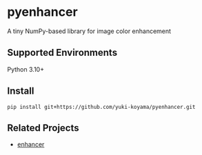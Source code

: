 # pyenhancer

A tiny NumPy-based library for image color enhancement

## Supported Environments

Python 3.10+

## Install

```
pip install git+https://github.com/yuki-koyama/pyenhancer.git
```

## Related Projects

- [enhancer](https://github.com/yuki-koyama/enhancer)
